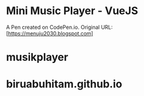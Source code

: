 # Mini Music Player - VueJS

A Pen created on CodePen.io. Original URL: [https://menuju2030.blogspot.com]
# musikplayer
# biruabuhitam.github.io
